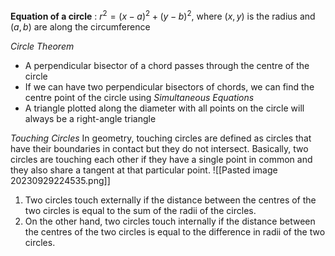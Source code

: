 **Equation of a circle** : $r^2=(x-a)^2+(y-b)^2$, where $(x,y)$ is the radius and $(a,b)$ are along the circumference 

*Circle Theorem*
- A perpendicular bisector of a chord passes through the centre of the circle
- If we can have two perpendicular bisectors of chords, we can find the centre point of the circle using *Simultaneous Equations*
- A triangle plotted along the diameter with all points on the circle will always be a right-angle triangle

*Touching Circles*
In geometry, touching circles are defined as circles that have their boundaries in contact but they do not intersect. Basically, two circles are touching each other if they have a single point in common and they also share a tangent at that particular point.
![[Pasted image 20230929224535.png]]
1. Two circles touch externally if the distance between the centres of the two circles is equal to the sum of the radii of the circles.
2. ﻿﻿﻿On the other hand, two circles touch internally if the distance between the centres of the two circles is equal to the difference in radii of the two circles.